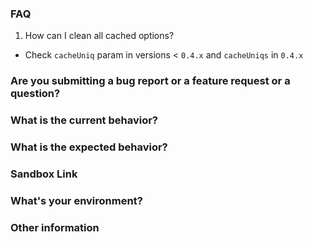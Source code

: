 
### FAQ

1. How can I clean all cached options?

  - Check `cacheUniq` param in versions < `0.4.x` and `cacheUniqs` in `0.4.x`

### Are you submitting a **bug report** or a **feature request** or a **question**?
<!-- !!! IMPORTANT !!! -->

### What is the current behavior?


### What is the expected behavior?


### Sandbox Link
<!-- !!! IMPORTANT !!! -->
<!-- Start from https://codesandbox.io/s/o75rno2w65 or pick one the linked sandboxes on the README that is most like your app -->
<!-- !!! IMPORTANT !!! -->


### What's your environment?
<!-- Versions of react, react-select, react-select-async-paginate, os/browser, etc. -->


### Other information
<!-- Include here any detailed explanation, stacktraces, related issues, links for Stack Overflow, Twitter, etc. -->
